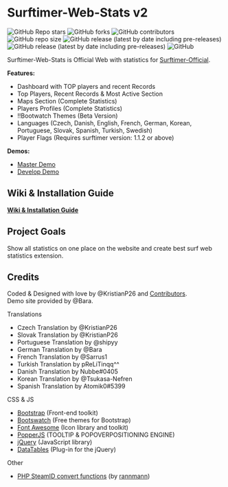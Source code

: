 
# Surftimer-Web-Stats v2

 ![GitHub Repo stars](https://img.shields.io/github/stars/kristianp26/surftimer-web-stats?color=ew&style=flat-square)
 ![GitHub forks](https://img.shields.io/github/forks/kristianp26/surftimer-web-stats?style=flat-square)
 ![GitHub contributors](https://img.shields.io/github/contributors/kristianp26/surftimer-web-stats?style=flat-square)
 ![GitHub repo size](https://img.shields.io/github/repo-size/kristianp26/surftimer-web-stats?label=size&style=flat-square)
 ![GitHub release (latest by date including pre-releases)](https://img.shields.io/github/v/release/kristianp26/surftimer-web-stats?label=last-stable-release&style=flat-square)
 ![GitHub release (latest by date including pre-releases)](https://img.shields.io/github/v/release/kristianp26/surftimer-web-stats?include_prereleases&label=last-release&style=flat-square)
 ![GitHub](https://img.shields.io/github/license/kristianp26/surftimer-web-stats?style=flat-square)

Surftimer-Web-Stats is Official Web with statistics for [Surftimer-Official](https://github.com/surftimer/Surftimer-Official).

**Features:**
* Dashboard with TOP players and recent Records
* Top Players, Recent Records & Most Active Section
* Maps Section (Complete Statistics)
* Players Profiles (Complete Statistics)
* !!Bootwatch Themes (Beta Version)
* Languages (Czech, Danish, English, French, German, Korean, Portuguese, Slovak, Spanish, Turkish, Swedish)
* Player Flags (Requires surftimer version: 1.1.2 or above)

**Demos:**
 * [Master Demo](https://demo.stats.surftimer.dev/)
 * [Develop Demo](https://dev.stats.surftimer.dev/)

## Wiki & Installation Guide

**[Wiki & Installation Guide](https://github.com/surftimer/SurfTimer-Web-Stats/wiki)**

## Project Goals

Show all statistics on one place on the website and create best surf web statistics extension.

## Credits
Coded & Designed with love by @KristianP26 and [Contributors](https://github.com/surftimer/SurfTimer-Web-Stats/graphs/contributors).  
Demo site provided by @Bara.

Translations
* Czech Translation by @KristianP26
* Slovak Translation by @KristianP26
* Portuguese Translation by @shipyy
* German Translation by @Bara
* French Translation by @Sarrus1
* Turkish Translation by pReLiTinqq^^
* Danish Translation by Nubbe#0405
* Korean Translation by @Tsukasa-Nefren
* Spanish Translation by Atomik0#5399

CSS & JS
* [Bootstrap](https://getbootstrap.com/) (Front-end toolkit)
* [Bootswatch](https://bootswatch.com/) (Free themes for Bootstrap)
* [Font Awesome](https://fontawesome.com/) (Icon library and toolkit)
* [PopperJS](https://popper.js.org/) (TOOLTIP & POPOVERPOSITIONING ENGINE)
* [jQuery](https://jquery.com/) (JavaScript library)
* [DataTables](https://datatables.net/) (Plug-in for the jQuery)

Other
* [PHP SteamID convert functions](https://gist.github.com/rannmann/49c1321b3239e00f442c) (by [rannmann](https://github.com/rannmann))
